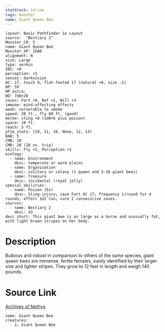 ```yaml
---
statblock: inline
tags: monster
name: Giant Queen Bee
---
```

```statblock
layout: Basic Pathfinder 1e Layout
source:  "Bestiary 2"
Monster_CR: 5
name: Giant Queen Bee
Monster_XP: 1600
alignment: N
size: Large
type: vermin
INI: +0
perception: +1
senses: darkvision
AC: 17, touch 9, flat-footed 17 (natural +8, size -1)
HP: 59
HP_extra: 
HD: 7d8+28
saves: Fort +9, Ref +2, Will +3
immune: mind-affecting effects
weak: vulnerable to smoke
speed: 20 ft., fly 60 ft. (good)
melee: sting +8 (1d8+6 plus poison)
space: 10 ft.
reach: 5 ft.
pf1e_stats: [19, 11, 18, None, 12, 13]
BAB: 5
CMB: 10
CMD: 20 (28 vs. trip)
skills: Fly +2, Perception +1
ecology:
  - name: Environment
    desc: temperate or warm plains
  - name: Organisation
    desc: solitary or colony (1 queen and 3-18 giant bees)
  - name: Treasure
    desc: incidental (royal jelly)
special_abilities:
  - name: Poison (Ex)
    desc: Sting-injury; save Fort DC 17; frequency 1/round for 4 rounds; effect 1d2 Con; cure 2 consecutive saves.
sources:
  - name: Bestiary 2
    desc: 43
desc_short: This giant bee is as large as a horse and unusually fat, with light brown stripes on her body. 
```
# Description
Bulbous and robust in comparison to others of the same species, giant queen bees are immense, fertile females, easily identified by their larger size and lighter stripes. They grow to 12 feet in length and weigh 140 pounds.
# Source Link
[Archives of Nethys](https://aonprd.com/MonsterDisplay.aspx?ItemName=Giant%20Queen%20Bee)
```encounter-table
name: Giant Queen Bee
creatures:
  - 1: Giant Queen Bee
```
